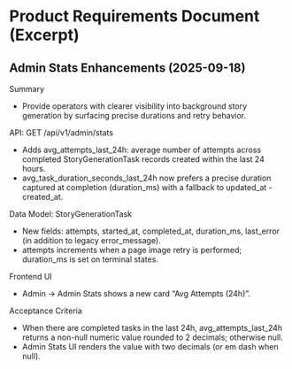 # Product Requirements Document (Excerpt)

## Admin Stats Enhancements (2025-09-18)

Summary
- Provide operators with clearer visibility into background story generation by surfacing precise durations and retry behavior.

API: GET /api/v1/admin/stats
- Adds avg_attempts_last_24h: average number of attempts across completed StoryGenerationTask records created within the last 24 hours.
- avg_task_duration_seconds_last_24h now prefers a precise duration captured at completion (duration_ms) with a fallback to updated_at - created_at.

Data Model: StoryGenerationTask
- New fields: attempts, started_at, completed_at, duration_ms, last_error (in addition to legacy error_message).
- attempts increments when a page image retry is performed; duration_ms is set on terminal states.

Frontend UI
- Admin → Admin Stats shows a new card “Avg Attempts (24h)”.

Acceptance Criteria
- When there are completed tasks in the last 24h, avg_attempts_last_24h returns a non-null numeric value rounded to 2 decimals; otherwise null.
- Admin Stats UI renders the value with two decimals (or em dash when null).
